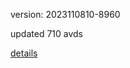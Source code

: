 version: 2023110810-8960

updated 710 avds

[details](https://github.com/0x74f917491bfa7ebfa379/ali_avd_db/blob/master/change_log/2023/11/08/10/8960.txt)